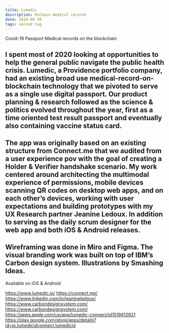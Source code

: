 ```yaml
---
title: Lumedic
description: Onchain medical records
date: 2018-09-30
tags: second tag
---
```


Covid-19 Passport
Medical records on the blockchain

I spent most of 2020 looking at opportunities to help the general public navigate the public health crisis. Lumedic, a Providence portfolio company, had an existing broad use medical-record-on-blockchain technology that we pivoted to serve as a single use digital passport. Our product planning & research followed as the science & politics evolved throughout the year, first as a time oriented test result passport and eventually also containing vaccine status card.  
-
The app was originally based on an existing structure from Connect.me that we audited from a user experience pov with the goal of creating a Holder & Verifier handshake scenario. My work centered around architecting the multimodal experience of permissions, mobile devices scanning QR codes on desktop web apps, and on each other’s devices, working with user expectations and building prototypes with my UX Research partner Jeanine Ledoux. In addition to serving as the daily scrum designer for the web app and both iOS & Android releases. 
-
Wireframing was done in Miro and Figma. The visual branding work was built on top of IBM’s Carbon design system. Illustrations by Smashing Ideas.
-
Available on iOS & Android

https://www.lumedic.io/
https://connect.me/
https://www.linkedin.com/in/jeanineledoux/
https://www.carbondesignsystem.com/
https://www.carbondesignsystem.com/
https://apps.apple.com/us/app/lumedic-connect/id1519412921
https://play.google.com/store/apps/details?id=io.lumedicidconnect.lumedicid
